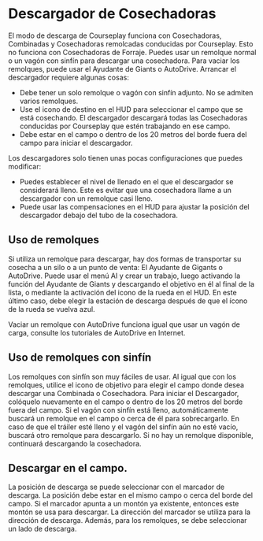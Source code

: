 # Descargador de Cosechadoras


El modo de descarga de Courseplay funciona con Cosechadoras, Combinadas y Cosechadoras remolcadas conducidas por Courseplay.
Esto no funciona con Cosechadoras de Forraje.
Puedes usar un remolque normal o un vagón con sinfín para descargar una cosechadora.
Para vaciar los remolques, puede usar el Ayudante de Giants o AutoDrive.
Arrancar el descargador requiere algunas cosas:
- Debe tener un solo remolque o vagón con sinfín adjunto. No se admiten varios remolques.
- Use el icono de destino en el HUD para seleccionar el campo que se está cosechando. El descargador descargará
todas las Cosechadoras conducidas por Courseplay que estén trabajando en ese campo.
- Debe estar en el campo o dentro de los 20 metros del borde fuera del campo para iniciar el descargador.

Los descargadores solo tienen unas pocas configuraciones que puedes modificar:
- Puedes establecer el nivel de llenado en el que el descargador se considerará lleno. Este
es evitar que una cosechadora llame a un descargador con un remolque casi lleno.
- Puede usar las compensaciones en el HUD para ajustar la posición del descargador debajo del tubo de la cosechadora.



## Uso de remolques


Si utiliza un remolque para descargar, hay dos formas de transportar su cosecha a un silo o a un punto de venta: El Ayudante de Gigants
o AutoDrive.
Puede usar el menú AI y crear un trabajo, luego activando la función del Ayudante de Giants y descargando el objetivo en él
al final de la lista, o mediante la activación del icono de la rueda en el HUD.
En este último caso, debe elegir la estación de descarga después de que el ícono de la rueda se vuelva azul.

Vaciar un remolque con AutoDrive funciona igual que usar un vagón de carga, consulte los tutoriales de AutoDrive en Internet.


## Uso de remolques con sinfín


Los remolques con sinfín son muy fáciles de usar.
Al igual que con los remolques, utilice el icono de objetivo para elegir el campo donde desea descargar una Combinada o Cosechadora.
Para iniciar el Descargador,  colóquelo nuevamente en el campo o dentro de los 20 metros del borde fuera del campo.
Si el vagón con sinfín está lleno, automáticamente buscará un remolque en el campo o cerca de él para sobrecargarlo.
En caso de que el tráiler esté lleno y el vagón del sinfín aún no esté vacío, buscará otro remolque para descargarlo.
Si no hay un remolque disponible, continuará descargando la cosechadora.


## Descargar en el campo.


La posición de descarga se puede seleccionar con el marcador de descarga.
La posición debe estar en el mismo campo o cerca del borde del campo.
Si el marcador apunta a un montón ya existente,
entonces este montón se usa para descargar.
La dirección del marcador se utiliza para la dirección de descarga.
Además, para los remolques, se debe seleccionar un lado de descarga.


